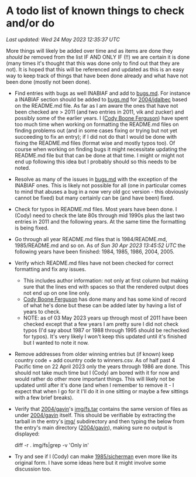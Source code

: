 # A todo list of known things to check and/or do
*Last updated: Wed 24 May 2023 12:35:37 UTC*

More things will likely be added over time and as items are done they _should
be_ removed from the list IF AND ONLY IF (!!) we are certain it is done (many
times it's thought that this was done only to find out that they are not). It is
hoped that this will be referenced and updated as this is an easy way to keep
track of things that have been done already and what have not been done (mostly
not been done).

- Find entries with bugs as well INABIAF and add to [bugs.md](/bugs.md).
    For instance a INABIAF section should be added to [bugs.md](bugs.md) for
    [2004/jdalbec](2004/jdalbec/jdalbec.) based on the README.md file.
    As far as I am aware the ones that have not been checked are > 2011 (and two
    entries in 2011, vik and zucker) and possibly some of the earlier years. I
    ([Cody Boone Ferguson](/winners.html#Cody_Boone_Ferguson)) have spent too
    much time when working on formatting the README.md files on finding problems
    out (and in some cases fixing or trying but not yet succeeding to fix an
    entry); if I did not do that I would be done with fixing the README.md files
    (format wise and mostly typos too). Of course when working on finding bugs
    it might necessitate updating the README.md file but that can be done at
    that time. I might or might not end up following this idea but I probably
    should so this needs to be noted.

- Resolve as many of the issues in [bugs.md](/bugs.md) with the exception of the
INABIAF ones. This is likely not possible for all (one in particular comes to
mind that abuses a bug in a now very old gcc version - this obviously cannot be
fixed) but many certainly can be (and have been) fixed.

- Check for typos in README.md files. Most years have been done. I (Cody) need
to check the late 80s through mid 1990s plus the last two entries in 2011 and
the following years. At the same time the formatting is being fixed.

- Go through all year README.md files that is 1984/README.md, 1985/README.md and
so on. As of *Sun 30 Apr 2023 13:45:52 UTC* the following years have been
finished: 1984, 1985, 1986, 2004, 2005.

- Verify which README.md files have not been checked for correct formatting and
fix any issues.
    * This includes author information: not only at first column but making sure
    that the lines end with spaces so that the rendered output does not end up
    on one line only.
    * [Cody Boone Ferguson](/winners.html#Cody_Boone_Ferguson) has done many and
    has some kind of record of what he's done but these can be added later by
    having a list of years to check.
    * NOTE: as of 03 May 2023 years up through most of 2011 have been checked
    except that a few years I am pretty sure I did not check typos (I'd say about
    1987 or 1988 through 1995 should be rechecked for typos).  It's very likely
    I won't keep this updated until it's finished but I wanted to note it now.

- Remove addresses from older winning entries but (if known) keep country code +
add country code to winners.csv. As of half past 4 Pacific time on 22 April 2023
only the years through 1986 are done. This should not take much time but I
(Cody) am bored with it for now and would rather do other more important things.
This will likely not be updated until after it's done (and when I remember to
remove it - I expect that when I go for it I'll do it in one sitting or maybe a
few sittings with a few brief breaks).

- Verify that [2004/gavin](2004/gavin/)'s [img/fs.tar](2004/gavin/img/fs.tar)
contains the same version of files as under [2004/gavin](2004/gavin/) itself.
This should be verifiable by extracting the tarball in the entry's [img/](img/)
subdirectory and then typing the below from the entry's main directory
([2004/gavin](2004/gavin)), making sure no output is displayed:

	diff -r . img/fs|grep -v 'Only in'

- Try and see if I (Cody) can make [1985/sicherman](1985/sicherman/sicherman.c)
even more like its original form. I have some ideas here but it might involve
some discussion too.
